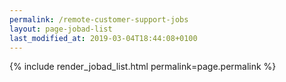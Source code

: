 ```yaml
---
permalink: /remote-customer-support-jobs
layout: page-jobad-list
last_modified_at: 2019-03-04T18:44:08+0100
---
```

{% include render_jobad_list.html permalink=page.permalink %}

